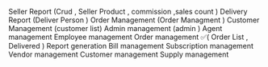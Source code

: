Seller Report (Crud , Seller Product , commission ,sales count )
Delivery Report (Deliver Person )
Order Management (Order Managment  )
Customer Management (customer list)
Admin management (admin )
Agent management
Employee management
Order management ✅(
    Order List , 
    Delivered
)
Report generation
Bill management
Subscription management
Vendor management
Customer management
Supply management